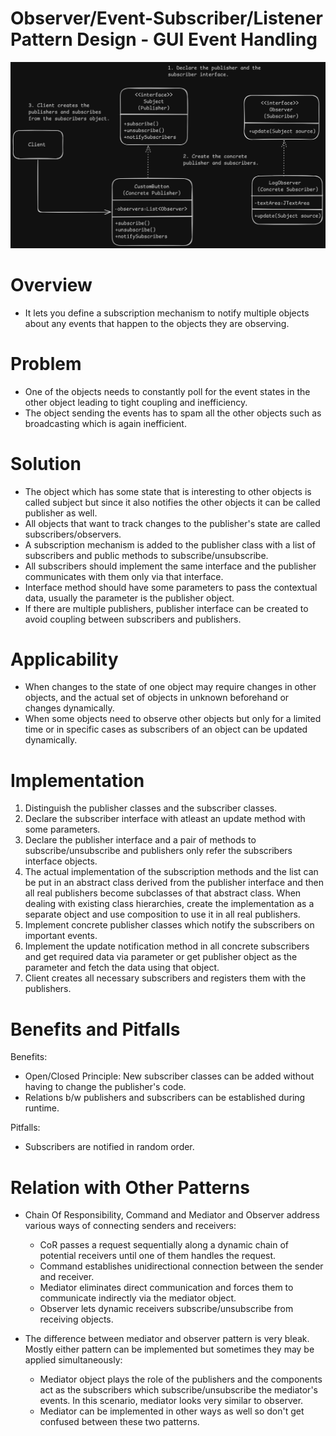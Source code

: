 # Observer/Event-Subscriber/Listener Pattern Design - GUI Event Handling
![Observer Pattern](Observer.png)

# Overview
- It lets you define a subscription mechanism to notify multiple objects about any events that happen to the objects they are observing.

# Problem
- One of the objects needs to constantly poll for the event states in the other object leading to tight coupling and inefficiency.
- The object sending the events has to spam all the other objects such as broadcasting which is again inefficient.

# Solution
- The object which has some state that is interesting to other objects is called subject but since it also notifies the other objects it can be called publisher as well.
- All objects that want to track changes to the publisher's state are called subscribers/observers.
- A subscription mechanism is added to the publisher class with a list of subscribers and public methods to subscribe/unsubscribe.
- All subscribers should implement the same interface and the publisher communicates with them only via that interface.
- Interface method should have some parameters to pass the contextual data, usually the parameter is the publisher object.
- If there are multiple publishers, publisher interface can be created to avoid coupling between subscribers and publishers.

# Applicability
- When changes to the state of one object may require changes in other objects, and the actual set of objects in unknown beforehand or changes dynamically.
- When some objects need to observe other objects but only for a limited time or in specific cases as subscribers of an object can be updated dynamically.

# Implementation
1. Distinguish the publisher classes and the subscriber classes.
2. Declare the subscriber interface with atleast an update method with some parameters.
3. Declare the publisher interface and a pair of methods to subscribe/unsubscribe and publishers only refer the subscribers interface objects.
4. The actual implementation of the subscription methods and the list can be put in an abstract class derived from the publisher interface and then all real publishers become subclasses of that abstract class. When dealing with existing class hierarchies, create the implementation as a separate object and use composition to use it in all real publishers.
5. Implement concrete publisher classes which notify the subscribers on important events.
6. Implement the update notification method in all concrete subscribers and get required data via parameter or get publisher object as the parameter and fetch the data using that object.
7. Client creates all necessary subscribers and registers them with the publishers.

# Benefits and Pitfalls
Benefits:
- Open/Closed Principle: New subscriber classes can be added without having to change the publisher's code.
- Relations b/w publishers and subscribers can be established during runtime.

Pitfalls:
- Subscribers are notified in random order.

# Relation with Other Patterns
- Chain Of Responsibility, Command and Mediator and Observer address various ways of connecting senders and receivers:
    - CoR passes a request sequentially along a dynamic chain of potential receivers until one of them handles the request.
    - Command establishes unidirectional connection between the sender and receiver.
    - Mediator eliminates direct communication and forces them to communicate indirectly via the mediator object.
    - Observer lets dynamic receivers subscribe/unsubscribe from receiving objects.

- The difference between mediator and observer pattern is very bleak. Mostly either pattern can be implemented but sometimes they may be applied simultaneously:
    - Mediator object plays the role of the publishers and the components act as the subscribers which subscribe/unsubscribe the mediator's events. In this scenario, mediator looks very similar to observer.
    - Mediator can be implemented in other ways as well so don't get confused between these two patterns.